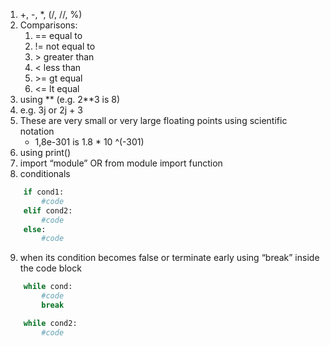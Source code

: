 1. +, -, *, (/, //, %)
2. Comparisons:
    1. == equal to
    2. != not equal to
    3. \> greater than
    4. < less than
    5. \>= gt equal
    6. <= lt equal
3. using ** (e.g. 2**3 is 8)
4. e.g. 3j or 2j + 3
5. These are very small or very large floating points using scientific notation
    - 1,8e-301 is 1.8 * 10 ^(-301)
6. using print()
7. import “module” OR from module import function
8. conditionals
```python
    if cond1:
        #code
    elif cond2:
        #code
    else:
        #code
```
9. when its condition becomes false or terminate early using “break” inside the code block
```python
    while cond:
        #code
        break

    while cond2:
        #code
```
